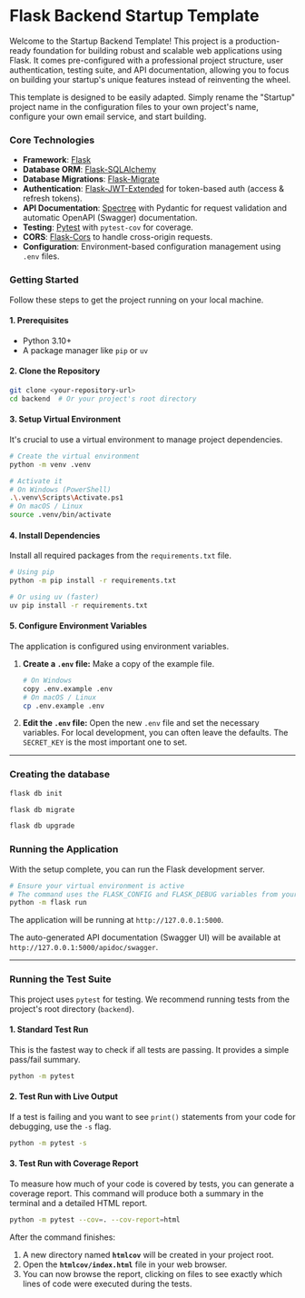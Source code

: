 # Flask Backend Startup Template

Welcome to the Startup Backend Template! This project is a production-ready foundation for building robust and scalable web applications using Flask. It comes pre-configured with a professional project structure, user authentication, testing suite, and API documentation, allowing you to focus on building your startup's unique features instead of reinventing the wheel.

This template is designed to be easily adapted. Simply rename the "Startup" project name in the configuration files to your own project's name, configure your own email service, and start building.

### Core Technologies

  * **Framework**: [Flask](https://flask.palletsprojects.com/)
  * **Database ORM**: [Flask-SQLAlchemy](https://flask-sqlalchemy.palletsprojects.com/)
  * **Database Migrations**: [Flask-Migrate](https://flask-migrate.readthedocs.io/)
  * **Authentication**: [Flask-JWT-Extended](https://flask-jwt-extended.readthedocs.io/) for token-based auth (access & refresh tokens).
  * **API Documentation**: [Spectree](https://spectree.readthedocs.io/) with Pydantic for request validation and automatic OpenAPI (Swagger) documentation.
  * **Testing**: [Pytest](https://docs.pytest.org/) with `pytest-cov` for coverage.
  * **CORS**: [Flask-Cors](https://www.google.com/search?q=https://flask-cors.readthedocs.io/) to handle cross-origin requests.
  * **Configuration**: Environment-based configuration management using `.env` files.

### Getting Started

Follow these steps to get the project running on your local machine.

#### 1. Prerequisites

  * Python 3.10+
  * A package manager like `pip` or `uv`

#### 2. Clone the Repository

```bash
git clone <your-repository-url>
cd backend  # Or your project's root directory
```

#### 3. Setup Virtual Environment

It's crucial to use a virtual environment to manage project dependencies.

```bash
# Create the virtual environment
python -m venv .venv

# Activate it
# On Windows (PowerShell)
.\.venv\Scripts\Activate.ps1
# On macOS / Linux
source .venv/bin/activate
```

#### 4. Install Dependencies

Install all required packages from the `requirements.txt` file.

```bash
# Using pip
python -m pip install -r requirements.txt

# Or using uv (faster)
uv pip install -r requirements.txt
```

#### 5. Configure Environment Variables

The application is configured using environment variables.

1.  **Create a `.env` file:** Make a copy of the example file.

    ```bash
    # On Windows
    copy .env.example .env
    # On macOS / Linux
    cp .env.example .env
    ```

2.  **Edit the `.env` file:** Open the new `.env` file and set the necessary variables. For local development, you can often leave the defaults. The `SECRET_KEY` is the most important one to set.

-----

### Creating the database

```bash
flask db init
```

```bash
flask db migrate
```

```bash
flask db upgrade
```

### Running the Application

With the setup complete, you can run the Flask development server.

```bash
# Ensure your virtual environment is active
# The command uses the FLASK_CONFIG and FLASK_DEBUG variables from your .env file
python -m flask run
```

The application will be running at `http://127.0.0.1:5000`.

The auto-generated API documentation (Swagger UI) will be available at `http://127.0.0.1:5000/apidoc/swagger`.

-----

### Running the Test Suite

This project uses `pytest` for testing. We recommend running tests from the project's root directory (`backend`).

#### 1. Standard Test Run

This is the fastest way to check if all tests are passing. It provides a simple pass/fail summary.

```bash
python -m pytest
```

#### 2. Test Run with Live Output

If a test is failing and you want to see `print()` statements from your code for debugging, use the `-s` flag.

```bash
python -m pytest -s
```

#### 3. Test Run with Coverage Report

To measure how much of your code is covered by tests, you can generate a coverage report. This command will produce both a summary in the terminal and a detailed HTML report.

```bash
python -m pytest --cov=. --cov-report=html
```

After the command finishes:

1.  A new directory named **`htmlcov`** will be created in your project root.
2.  Open the **`htmlcov/index.html`** file in your web browser.
3.  You can now browse the report, clicking on files to see exactly which lines of code were executed during the tests.